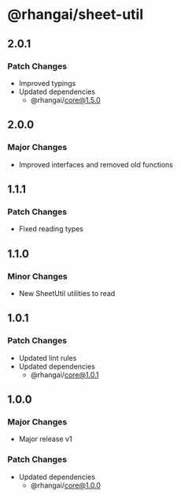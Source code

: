 # @rhangai/sheet-util

## 2.0.1

### Patch Changes

- Improved typings
- Updated dependencies
  - @rhangai/core@1.5.0

## 2.0.0

### Major Changes

- Improved interfaces and removed old functions

## 1.1.1

### Patch Changes

- Fixed reading types

## 1.1.0

### Minor Changes

- New SheetUtil utilities to read

## 1.0.1

### Patch Changes

- Updated lint rules
- Updated dependencies
  - @rhangai/core@1.0.1

## 1.0.0

### Major Changes

- Major release v1

### Patch Changes

- Updated dependencies
  - @rhangai/core@1.0.0
